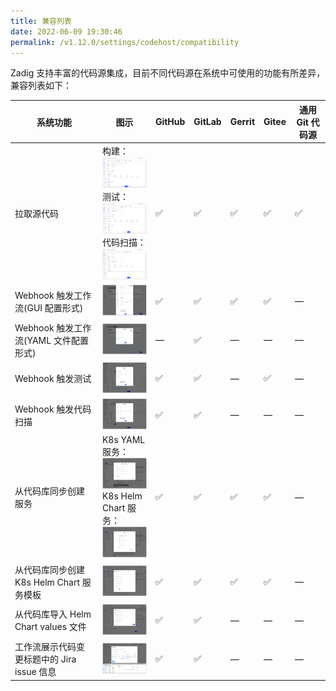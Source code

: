 ```yaml
---
title: 兼容列表
date: 2022-06-09 19:30:46
permalink: /v1.12.0/settings/codehost/compatibility
---
```


Zadig 支持丰富的代码源集成，目前不同代码源在系统中可使用的功能有所差异，兼容列表如下：

| 系统功能 | 图示 | GitHub | GitLab | Gerrit | Gitee | 通用 Git 代码源 |
|--------|-----------------------------|---------|----|---|---|----|
| 拉取源代码 | 构建：<br><img style="width:100px; height:50px" src="../_images/build_config_repo.png"></img> <br> 测试：<br> <img style="width:100px; height:50px" src="../_images/test_config_repo.png"></img> <br> 代码扫描：<br> <img style="width:100px; height:50px" src="../_images/scan_config_repo.png"></img>|  ✅ | ✅ | ✅ | ✅ | ✅ |
| Webhook 触发工作流(GUI 配置形式) | <img style="width:100px; height:50px" src="../_images/gui_webhook_config.png"></img> | ✅ | ✅ | ✅ | ✅ | — |
| Webhook 触发工作流(YAML 文件配置形式) | <img style="width:100px; height:50px" src="../_images/yaml_webhook_config.png"></img> | — | ✅ | — | — | — |
| Webhook 触发测试 | <img style="width:100px; height:50px" src="../_images/test_webhook_config.png"></img> | ✅ | ✅ | — | ✅ | — |
| Webhook 触发代码扫描 | <img style="width:100px; height:50px" src="../_images/scan_webhook_config.png"></img> | ✅ | ✅ | — | — | — |
| 从代码库同步创建服务 |  K8s YAML 服务：<br><img style="width:100px; height:50px" src="../_images/create_k8s_service_from_repo.png"></img> <br> K8s Helm Chart 服务：<br> <img style="width:100px; height:50px" src="../_images/create_helm_service_from_repo.png"></img>| ✅ | ✅ | ✅ | ✅ | — |
| 从代码库同步创建 K8s Helm Chart 服务模板 |   <img style="width:100px; height:50px" src="../_images/create_helm_template_from_repo.png"></img>| ✅ | ✅ | ✅ | ✅ | — |
| 从代码库导入 Helm Chart values 文件 | <img style="width:100px; height:50px" src="../_images/import_values_from_repo.png"></img>| ✅ | ✅ | — | — | — |
| 工作流展示代码变更标题中的 Jira issue 信息 | <img style="width:100px; height:50px" src="../_images/show_jira_issue_info.png"></img>| ✅ | ✅ | — | — | — |
